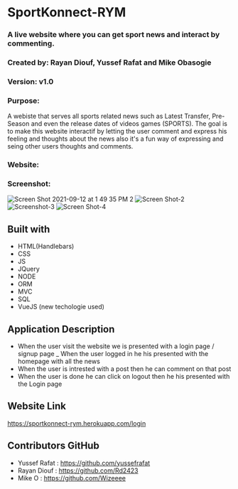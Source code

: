 # SportKonnect-RYM
### A live website where you can get sport news and interact by commenting. 

### Created by: Rayan Diouf, Yussef Rafat and Mike Obasogie
### Version: v1.0 

### Purpose: 
A webiste that serves all sports related news such as Latest Transfer, Pre-Season and even the release dates of videos games (SPORTS). The goal is to make this website interactif by letting the user comment and express his feeling and thoughts about the news also it's a fun way of expressing and seing other users thoughts and comments.

### Website: 

### Screenshot:
![Screen Shot 2021-09-12 at 1 49 35 PM 2](https://user-images.githubusercontent.com/82121166/132998150-ed2d0b20-37ec-44a2-89d7-36b1b0260661.jpeg)
![Screen Shot-2](https://user-images.githubusercontent.com/82121166/132998163-e0800be5-4a26-45b0-beb9-3cf62f53711c.jpeg)
![Screenshot-3](https://user-images.githubusercontent.com/82121166/132998175-5d55fbce-83db-4faa-aab7-b29f3691630a.jpeg)
![Screen Shot-4](https://user-images.githubusercontent.com/82121166/132998183-b0fd34d6-af74-4714-87f6-ade3c7bbb7ed.jpeg)

## Built with
- HTML(Handlebars)
- CSS
- JS
- JQuery
- NODE
- ORM
- MVC
- SQL
- VueJS (new techologie used)


## Application Description
- When the user visit the website we is presented with a login page / signup page
_ When the user logged in he his presented with the homepage with all the news
- When the user is intrested with a post then he can comment on that post 
- When the user is done he can click on logout then he his presented with the Login page

## Website Link
https://sportkonnect-rym.herokuapp.com/login
## Contributors GitHub

- Yussef Rafat : https://github.com/yussefrafat
- Rayan Diouf : https://github.com/Rd2423
- Mike O : https://github.com/Wizeeee
